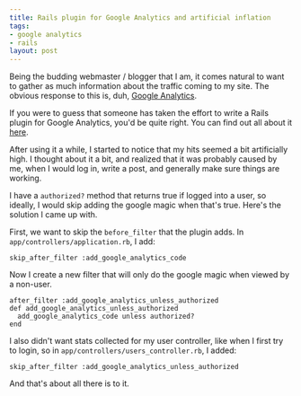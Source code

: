 ```yaml
--- 
title: Rails plugin for Google Analytics and artificial inflation
tags: 
- google analytics
- rails
layout: post
---
```

Being the budding webmaster / blogger that I am, it comes natural to want to gather as much information about the traffic coming to my site. The obvious response to this is, duh, [Google Analytics](http://google.com/analytics).

If you were to guess that someone has taken the effort to write a Rails plugin for Google Analytics, you'd be quite right. You can find out all about it [here](http://www.rubaidh.com/projects/google-analytics-plugin/).

After using it a while, I started to notice that my hits seemed a bit artificially high. I thought about it a bit, and realized that it was probably caused by me, when I would log in, write a post, and generally make sure things are working.

I have a `authorized?` method that returns true if logged into a user, so ideally, I would skip adding the google magic when that's true. Here's the solution I came up with.

First, we want to skip the `before_filter` that the plugin adds. In `app/controllers/application.rb`, I add:

    skip_after_filter :add_google_analytics_code

Now I create a new filter that will only do the google magic when viewed by a non-user.

    after_filter :add_google_analytics_unless_authorized
    def add_google_analytics_unless_authorized
      add_google_analytics_code unless authorized?
    end

I also didn't want stats collected for my user controller, like when I first try to login, so in `app/controllers/users_controller.rb`, I added:

    skip_after_filter :add_google_analytics_unless_authorized

And that's about all there is to it.
